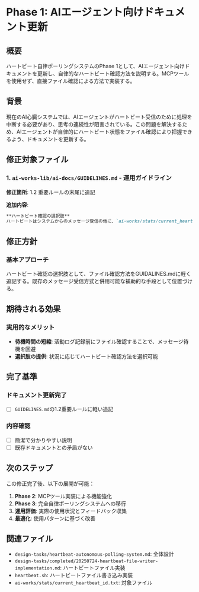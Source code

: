 # Phase 1: AIエージェント向けドキュメント更新

## 概要

ハートビート自律ポーリングシステムのPhase 1として、AIエージェント向けドキュメントを更新し、自律的なハートビート確認方法を説明する。MCPツールを使用せず、直接ファイル確認による方法で実装する。

## 背景

現在のAI心臓システムでは、AIエージェントがハートビート受信のために処理を中断する必要があり、思考の連続性が阻害されている。この問題を解決するため、AIエージェントが自律的にハートビート状態をファイル確認により把握できるよう、ドキュメントを更新する。

## 修正対象ファイル

### 1. `ai-works-lib/ai-docs/GUIDELINES.md` - 運用ガイドライン

**修正箇所**: 1.2 重要ルールの末尾に追記

**追加内容**:
```markdown
**ハートビート確認の選択肢**
ハートビートはシステムからのメッセージ受信の他に、`ai-works/stats/current_heartbeat_id.txt`ファイルを確認することでも取得できます。活動ログ記録前に確認することで、待機時間を短縮できます。
```

## 修正方針

### 基本アプローチ
ハートビート確認の選択肢として、ファイル確認方法をGUIDALINES.mdに軽く追記する。既存のメッセージ受信方式と併用可能な補助的な手段として位置づける。

## 期待される効果

### 実用的なメリット
- **待機時間の短縮**: 活動ログ記録前にファイル確認することで、メッセージ待機を回避
- **選択肢の提供**: 状況に応じてハートビート確認方法を選択可能

## 完了基準

### ドキュメント更新完了
- [ ] `GUIDELINES.md`の1.2重要ルールに軽い追記

### 内容確認
- [ ] 簡潔で分かりやすい説明
- [ ] 既存ドキュメントとの矛盾がない

## 次のステップ

この修正完了後、以下の展開が可能：
1. **Phase 2**: MCPツール実装による機能強化
2. **Phase 3**: 完全自律ポーリングシステムへの移行
3. **運用評価**: 実際の使用状況とフィードバック収集
4. **最適化**: 使用パターンに基づく改善

## 関連ファイル

- `design-tasks/heartbeat-autonomous-polling-system.md`: 全体設計
- `design-tasks/completed/20250724-heartbeat-file-writer-implementation.md`: ハートビートファイル実装
- `heartbeat.sh`: ハートビートファイル書き込み実装
- `ai-works/stats/current_heartbeat_id.txt`: 対象ファイル